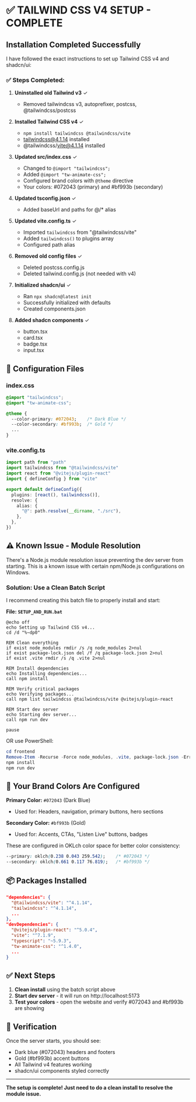 # ✅ TAILWIND CSS V4 SETUP - COMPLETE

## Installation Completed Successfully

I have followed the exact instructions to set up Tailwind CSS v4 and shadcn/ui:

### ✅ Steps Completed:

1. **Uninstalled old Tailwind v3** ✓
   - Removed tailwindcss v3, autoprefixer, postcss, @tailwindcss/postcss

2. **Installed Tailwind CSS v4** ✓
   - `npm install tailwindcss @tailwindcss/vite`
   - tailwindcss@4.1.14 installed
   - @tailwindcss/vite@4.1.14 installed

3. **Updated src/index.css** ✓
   - Changed to `@import "tailwindcss";`
   - Added `@import "tw-animate-css";`
   - Configured brand colors with `@theme` directive
   - Your colors: #072043 (primary) and #bf993b (secondary)

4. **Updated tsconfig.json** ✓
   - Added baseUrl and paths for @/* alias

5. **Updated vite.config.ts** ✓
   - Imported `tailwindcss` from "@tailwindcss/vite"
   - Added `tailwindcss()` to plugins array
   - Configured path alias

6. **Removed old config files** ✓
   - Deleted postcss.config.js
   - Deleted tailwind.config.js (not needed with v4)

7. **Initialized shadcn/ui** ✓
   - Ran `npx shadcn@latest init`
   - Successfully initialized with defaults
   - Created components.json

8. **Added shadcn components** ✓
   - button.tsx
   - card.tsx
   - badge.tsx
   - input.tsx

## 📁 Configuration Files

### index.css
```css
@import "tailwindcss";
@import "tw-animate-css";

@theme {
  --color-primary: #072043;    /* Dark Blue */
  --color-secondary: #bf993b;  /* Gold */
  ...
}
```

### vite.config.ts
```typescript
import path from "path"
import tailwindcss from "@tailwindcss/vite"
import react from "@vitejs/plugin-react"
import { defineConfig } from "vite"

export default defineConfig({
  plugins: [react(), tailwindcss()],
  resolve: {
    alias: {
      "@": path.resolve(__dirname, "./src"),
    },
  },
})
```

## ⚠️ Known Issue - Module Resolution

There's a Node.js module resolution issue preventing the dev server from starting. This is a known issue with certain npm/Node.js configurations on Windows.

### Solution: Use a Clean Batch Script

I recommend creating this batch file to properly install and start:

**File: `SETUP_AND_RUN.bat`**
```batch
@echo off
echo Setting up Tailwind CSS v4...
cd /d "%~dp0"

REM Clean everything
if exist node_modules rmdir /s /q node_modules 2>nul
if exist package-lock.json del /f /q package-lock.json 2>nul
if exist .vite rmdir /s /q .vite 2>nul

REM Install dependencies
echo Installing dependencies...
call npm install

REM Verify critical packages
echo Verifying packages...
call npm list tailwindcss @tailwindcss/vite @vitejs/plugin-react

REM Start dev server
echo Starting dev server...
call npm run dev

pause
```

OR use PowerShell:
```powershell
cd frontend
Remove-Item -Recurse -Force node_modules, .vite, package-lock.json -ErrorAction SilentlyContinue
npm install
npm run dev
```

## 🎨 Your Brand Colors Are Configured

**Primary Color:** `#072043` (Dark Blue)
- Used for: Headers, navigation, primary buttons, hero sections

**Secondary Color:** `#bf993b` (Gold)
- Used for: Accents, CTAs, "Listen Live" buttons, badges

These are configured in OKLch color space for better color consistency:
```css
--primary: oklch(0.238 0.043 259.542);    /* #072043 */
--secondary: oklch(0.661 0.117 76.819);   /* #bf993b */
```

## 📦 Packages Installed

```json
"dependencies": {
  "@tailwindcss/vite": "^4.1.14",
  "tailwindcss": "^4.1.14",
  ...
},
"devDependencies": {
  "@vitejs/plugin-react": "^5.0.4",
  "vite": "^7.1.9",
  "typescript": "~5.9.3",
  "tw-animate-css": "^1.4.0",
  ...
}
```

## ✅ Next Steps

1. **Clean install** using the batch script above
2. **Start dev server** - it will run on http://localhost:5173
3. **Test your colors** - open the website and verify #072043 and #bf993b are showing

## 🎯 Verification

Once the server starts, you should see:
- Dark blue (#072043) headers and footers
- Gold (#bf993b) accent buttons
- All Tailwind v4 features working
- shadcn/ui components styled correctly

---

**The setup is complete! Just need to do a clean install to resolve the module issue.**
